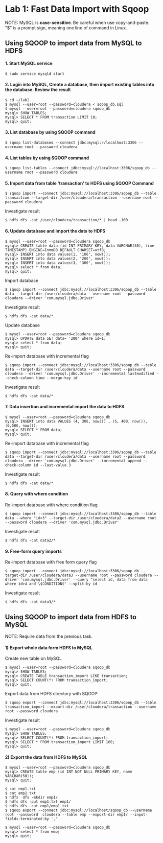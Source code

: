 # Lab 1: Fast Data Import with Sqoop

NOTE: MySQL is **case-sensitive**.  Be careful when use copy-and-paste.  
"$" is a prompt sign, meaning one line of command in Linux.  

## Using SQOOP to import data from MySQL to HDFS  

#### 1. Start MySQL service
```
$ sudo service mysqld start
```
#### 2. Login into MySQL, Create a database, then import existing tables into the database. Review the result
```
$ cd ~/lab1
$ mysql --user=root --password=cloudera < sqoop_db.sql
$ mysql --user=root --password=cloudera sqoop_db
mysql> SHOW TABLES;
mysql> SELECT * FROM transaction LIMIT 10;
mysql> quit;
```
#### 3. List database by using SQOOP command
```
$ sqoop list-databases --connect jdbc:mysql://localhost:3306 --username root --password cloudera
```
#### 4. List tables by using SQOOP command
```
$ sqoop list-tables --connect jdbc:mysql://localhost:3306/sqoop_db --username root --password cloudera
```
#### 5. Import data from table 'transaction' to HDFS using SQOOP Command
```
$ sqoop import --connect jdbc:mysql://localhost:3306/sqoop_db --table transaction --target-dir /user/cloudera/transaction --username root --password cloudera
```
Investigate result
```
$ hdfs dfs -cat /user/cloudera/transaction/* | head -100
```
#### 6. Update database and import the data to HDFS
```
$ mysql --user=root --password=cloudera sqoop_db
mysql> CREATE table data (id INT PRIMARY KEY, data VARCHAR(30), time TIMESTAMP) ENGINE=InnoDB DEFAULT CHARSET=utf8;
mysql> INSERT into data values(1, '100', now());
mysql> INSERT into data values(2, '200', now());
mysql> INSERT into data values(3, '300', now());
mysql> select * from data;
mysql> quit;
```
Import database
```
$ sqoop import --connect jdbc:mysql://localhost:3306/sqoop_db --table data --target-dir /user/cloudera/data --username root --password cloudera --driver 'com.mysql.jdbc.Driver'
```
Investigate result
```
$ hdfs dfs -cat data/*
```
Update database
```
$ mysql --user=root --password=cloudera sqoop_db
mysql> UPDATE data SET data= '200' where id=1;
mysql> select * from data;
mysql> quit;
```
Re-import database with incremental flag
```
$ sqoop import --connect jdbc:mysql://localhost:3306/sqoop_db --table data --target-dir /user/cloudera/data --username root --password cloudera --driver 'com.mysql.jdbc.Driver' --incremental lastmodified --check-column time --merge-key id
```
Investigate result
```
$ hdfs dfs -cat data/*
```
#### 7. Data insertion and incremental import the data to HDFS
```
$ mysql --user=root --password=cloudera sqoop_db
mysql> INSERT into data VALUES (4, 300, now()) , (5, 400, now()), (6,500, now());
mysql> SELECT * FROM data;
mysql> quit;
```
Re-import database with incremental flag
```
$ sqoop import --connect jdbc:mysql://localhost:3306/sqoop_db --table data --target-dir /user/cloudera/data --username root --password cloudera --driver 'com.mysql.jdbc.Driver' --incremental append --check-column id --last-value 3
```
Investigate result
```
$ hdfs dfs -cat data/*
```
#### 8. Query with where condition
Re-import database with where condition flag
```
$ sqoop import --connect jdbc:mysql://localhost:3306/sqoop_db --table data --where "id>3" --target-dir /user/cloudera/data2 --username root --password cloudera --driver 'com.mysql.jdbc.Driver'
```
Investigate result
```
$ hdfs dfs -cat data2/*
```
#### 9. Free-form query imports
Re-import database with free form query flag
```
$ sqoop import --connect jdbc:mysql://localhost:3306/sqoop_db --target-dir /user/cloudera/data3 --username root --password cloudera --driver 'com.mysql.jdbc.Driver' --query "select id, data from data where id>4 and \$CONDITIONS" --split-by id
```
Investigate result
```
$ hdfs dfs -cat data3/*
```

## Using SQOOP to import data from HDFS to MySQL
NOTE: Require data from the previous task.

#### 1)	Export whole data form HDFS to MySQL
Create new table on MySQL
```
$ mysql --user=root --password=cloudera sqoop_db
mysql> SHOW TABLES;
mysql> CREATE TABLE transaction_import LIKE transaction;
mysql> SELECT COUNT(*) FROM transaction_import;
mysql> quit;
```
Export data from HDFS directory with SQOOP
```
$ sqoop export --connect jdbc:mysql://localhost:3306/sqoop_db --table transaction_import --export-dir /user/cloudera/transaction --username root --password cloudera
```
Investigate result
```
$ mysql --user=root --password=cloudera sqoop_db
mysql> SHOW TABLES;
mysql> SELECT COUNT(*) FROM transaction_import;
mysql> SELECT * FROM transaction_import LIMIT 100;
mysql> quit;
```
#### 2)	Export the data from HDFS to MySQL
```
$ mysql --user=root --password=cloudera sqoop_db
mysql> CREATE table emp (id INT NOT NULL PRIMARY KEY, name VARCHAR(50));
mysql> quit;

$ cat emp1.txt
$ cat emp2.txt 
$ hdfs  dfs -mkdir emp1/
$ hdfs dfs -put emp1.txt emp1/
$ hdfs dfs -cat emp1/emp1.txt
$ sqoop export --connect jdbc:mysql://localhost/sqoop_db --username root --password  cloudera --table emp --export-dir emp1/ --input-fields-terminated-by ','

$ mysql --user=root --password=cloudera sqoop_db
mysql> select * from emp;
mysql> quit;
```
